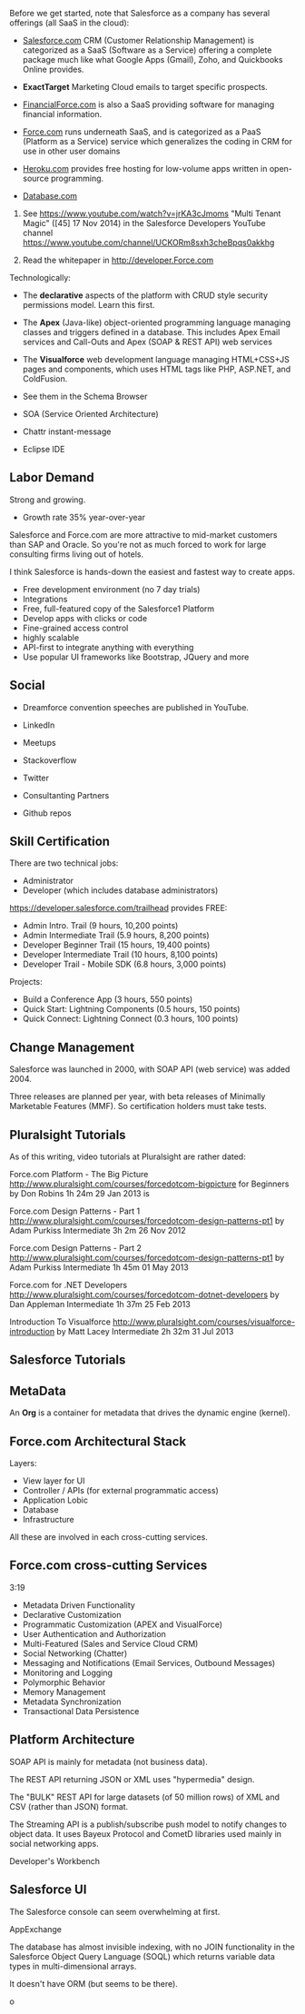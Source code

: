 Before we get started, note that Salesforce as a company has several offerings (all SaaS in the cloud):

  * <a target="_blank" href="http://www.Salesforce.com/">Salesforce.com</a>
    CRM (Customer Relationship Management) is categorized as a SaaS (Software as a Service)
    offering a complete package much like what Google Apps (Gmail), Zoho, and Quickbooks Online provides.

  * <strong>ExactTarget</strong> Marketing Cloud emails to target specific prospects.
  
  * <a target="_blank" href="http://www.financialforce.com/">FinancialForce.com</a>
    is also a SaaS providing software for managing financial information.

  * <a target="_blank" href="http://www.Force.com/"> Force.com</a> 
    runs underneath SaaS, and is categorized as a PaaS (Platform as a Service) service
    which generalizes the coding in CRM for use in other user domains

  * <a target="_blank" href="http://www.Heroku.com/">Heroku.com</a>
    provides free hosting for low-volume apps written in open-source programming.

  * <a target="_blank" href="http://www.database.com/">Database.com</a>

1) See https://www.youtube.com/watch?v=jrKA3cJmoms "Multi Tenant Magic" ([45] 17 Nov 2014)
   in the Salesforce Developers YouTube channel https://www.youtube.com/channel/UCKORm8sxh3cheBpqs0akkhg 

2) Read the whitepaper in http://developer.Force.com

Technologically:

  * The <strong>declarative</strong> aspects of the platform with CRUD style security permissions model.
    Learn this first.
  
  * The <strong>Apex</strong> (Java-like) object-oriented programming language
    managing classes and triggers defined in a database.
    This includes Apex Email services and Call-Outs and Apex (SOAP & REST API) web services

  * The <strong>Visualforce</strong> web development language managing HTML+CSS+JS pages and components,
    which uses HTML tags like PHP, ASP.NET, and ColdFusion.

  * See them in the Schema Browser

  * SOA (Service Oriented Architecture)

  * Chattr instant-message

  * Eclipse IDE

## <a name="LaborDemand"> Labor Demand</a>
Strong and growing.
  * Growth rate 35% year-over-year

Salesforce and Force.com are more attractive to mid-market customers than SAP and Oracle.
So you're not as much forced to work for large consulting firms living out of hotels. 

I think Salesforce is hands-down the easiest and fastest way to create apps.

  * Free development environment (no 7 day trials)
  * Integrations
  *  Free, full-featured copy of the Salesforce1 Platform
  * Develop apps with clicks or code
  * Fine-grained access control 
  * highly scalable
  * API-first to integrate anything with everything
  * Use popular UI frameworks like Bootstrap, JQuery and more 

## <a name="Social"> Social</a>
 
 * Dreamforce convention speeches are published in YouTube.

 * LinkedIn

 * Meetups

 * Stackoverflow

 * Twitter

 * Consultanting Partners

 * Github repos

## <a name="SkillCerts"> Skill Certification</a>
There are two technical jobs:
  * Administrator
  * Developer (which includes database administrators)

https://developer.salesforce.com/trailhead provides FREE:

 * Admin Intro. Trail (9 hours, 10,200 points)
 * Admin Intermediate Trail (5.9 hours, 8,200 points)
 * Developer Beginner Trail (15 hours, 19,400 points)
 * Developer Intermediate Trail (10 hours, 8,100 points)
 * Developer Trail - Mobile SDK (6.8 hours, 3,000 points)

Projects:

 * Build a Conference App (3 hours, 550 points)
 * Quick Start: Lightning Components (0.5 hours, 150 points)
 * Quick Connect: Lightning Connect (0.3 hours, 100 points)

## <a name="ChangeMgmt"> Change Management</a>
Salesforce was launched in 2000, with SOAP API (web service) was added 2004.

Three releases are planned per year, with beta releases of Minimally Marketable Features (MMF).
So certification holders must take tests.
 
## <a name="PluralsightTutorials"> Pluralsight Tutorials</a>
As of this writing, video tutorials at Pluralsight are rather dated:

Force.com Platform - The Big Picture
http://www.pluralsight.com/courses/forcedotcom-bigpicture
for Beginners 
by Don Robins 1h 24m 29 Jan 2013
is 

Force.com Design Patterns - Part 1 
http://www.pluralsight.com/courses/forcedotcom-design-patterns-pt1
by Adam Purkiss Intermediate 3h 2m 26 Nov 2012

Force.com Design Patterns - Part 2 
http://www.pluralsight.com/courses/forcedotcom-design-patterns-pt1
by Adam Purkiss Intermediate 1h 45m 01 May 2013

Force.com for .NET Developers 
http://www.pluralsight.com/courses/forcedotcom-dotnet-developers
by Dan Appleman Intermediate 1h 37m 25 Feb 2013

Introduction To Visualforce 
http://www.pluralsight.com/courses/visualforce-introduction
by Matt Lacey
Intermediate
2h 32m
31 Jul 2013

## <a name="SalesforceTutorials"> Salesforce Tutorials</a>


## <a name="PluralsightTutorials"> MetaData</a>
An <strong>Org</strong> is a container for metadata that drives the dynamic engine (kernel).

## <a name="ArchStack"> Force.com Architectural Stack</a>
Layers:

  * View layer for UI
  * Controller / APIs (for external programmatic access)
  * Application Lobic
  * Database
  * Infrastructure

All these are involved in each cross-cutting services.

## <a name="ArchServices"> Force.com cross-cutting Services</a>
3:19

 * Metadata Driven Functionality
 * Declarative Customization
 * Programmatic Customization (APEX and VisualForce)
 * User Authentication and Authorization
 * Multi-Featured (Sales and Service Cloud CRM)
 * Social Networking (Chatter)
 * Messaging and Notifications (Email Services, Outbound Messages)
 * Monitoring and Logging
 * Polymorphic Behavior
 * Memory Management
 * Metadata Synchronization
 * Transactional Data Persistence

## <a name="PlatformArch"> Platform Architecture</a>
SOAP API is mainly for metadata (not business data).

The REST API returning JSON or XML uses "hypermedia" design.

The "BULK" REST API for large datasets (of 50 million rows)
of XML and CSV (rather than JSON) format.

The Streaming API is a publish/subscribe push model to notify changes to object data.
It uses Bayeux Protocol and CometD libraries
used mainly in social networking apps.

Developer's Workbench

## <a name="UI"> Salesforce UI</a>
The Salesforce console can seem overwhelming at first.



AppExchange

The database has almost invisible indexing, with no JOIN functionality in the
Salesforce Object Query Language (SOQL) which returns variable data types in multi-dimensional arrays.

It doesn't have ORM (but seems to be there).

o
